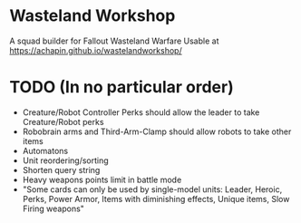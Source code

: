 # Wasteland Workshop
A squad builder for Fallout Wasteland Warfare
Usable at https://achapin.github.io/wastelandworkshop/

# TODO (In no particular order)
* Creature/Robot Controller Perks should allow the leader to take Creature/Robot perks
* Robobrain arms and Third-Arm-Clamp should allow robots to take other items
* Automatons
* Unit reordering/sorting
* Shorten query string
* Heavy weapons points limit in battle mode
* "Some cards can only be used by single-model units: Leader, Heroic, Perks, Power Armor, Items with diminishing effects, Unique items, Slow Firing weapons"